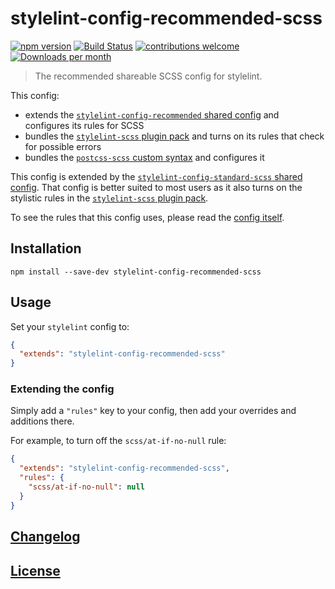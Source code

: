 # stylelint-config-recommended-scss

[![npm version](https://img.shields.io/npm/v/stylelint-config-recommended-scss?logo=npm&logoColor=fff)](https://www.npmjs.com/package/stylelint-config-recommended-scss)
[![Build Status](https://img.shields.io/github/actions/workflow/status/stylelint-scss/stylelint-config-recommended-scss/test.yml?branch=master&label=tests&logo=github)](https://github.com/stylelint-scss/stylelint-config-recommended-scss/actions/workflows/test.yml?query=workflow%3ATests)
[![contributions welcome](https://img.shields.io/badge/contributions-welcome-brightgreen)](https://egghead.io/courses/how-to-contribute-to-an-open-source-project-on-github)
[![Downloads per month](https://img.shields.io/npm/dm/stylelint-config-recommended-scss)](https://npmcharts.com/compare/stylelint-config-recommended-scss)

> The recommended shareable SCSS config for stylelint.

This config:

- extends the [`stylelint-config-recommended` shared config](https://github.com/stylelint/stylelint-config-recommended) and configures its rules for SCSS
- bundles the [`stylelint-scss` plugin pack](https://github.com/stylelint-scss/stylelint-scss) and turns on its rules that check for possible errors
- bundles the [`postcss-scss` custom syntax](https://github.com/postcss/postcss-scss) and configures it

This config is extended by the [`stylelint-config-standard-scss` shared config](https://github.com/stylelint-scss/stylelint-config-standard-scss). That config is better suited to most users as it also turns on the stylistic rules in the [`stylelint-scss` plugin pack](https://github.com/stylelint-scss/stylelint-scss).

To see the rules that this config uses, please read the [config itself](/index.js).

## Installation

```shell
npm install --save-dev stylelint-config-recommended-scss
```

## Usage

Set your `stylelint` config to:

```json
{
  "extends": "stylelint-config-recommended-scss"
}
```

### Extending the config

Simply add a `"rules"` key to your config, then add your overrides and additions there.

For example, to turn off the `scss/at-if-no-null` rule:

```json
{
  "extends": "stylelint-config-recommended-scss",
  "rules": {
    "scss/at-if-no-null": null
  }
}
```

## [Changelog](CHANGELOG.md)

## [License](LICENSE)
